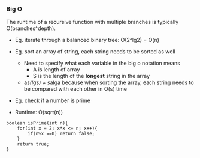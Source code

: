 ### Big O

The runtime of a recursive function with multiple branches is typically O(branches^depth).

- Eg. iterate through a balanced binary tree:
O(2^lg2) = O(n)
- Eg. sort an array of string, each string needs to be sorted as well
	- Need to specify what each variable in the big o notation means
		- A is length of array
		- S is the length of the **longest** string in the array
	- a*s(lgs) + s*alga because when sorting the array, each string needs to be compared with each other in O(s) time

- Eg. check if a number is prime

* Runtime: O(sqrt(n))

```
boolean isPrime(int n){
	for(int x = 2; x*x <= n; x++){
		if(n%x ==0) return false;
	}
	return true;
}
```
